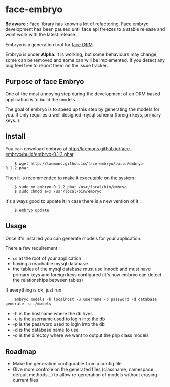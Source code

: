 face-embryo
===========

**Be aware** : Face library has known a lot of refactoring. Face embryo development has been paused until face api freezes to a stable release and wont work with the latest release.

Embryo is a generation tool for [face ORM](https://github.com/laemons/face).

Embryo is under **Alpha**. It is working, but some behaviours may change, some can be removed and some can will be implemented.
If you detect any bug feel free to report them on the issue tracker.

Purpose of face Embryo
----------------------

One of the most annoying step during the development of an ORM based application is to build the models.

The goal of embryo is to speed up this step by generating the models for you. It only requires a well designed
mysql schema (foreign keys, primary keys..).


Install
-------

You can download embryo at http://laemons.github.io/face-embryo/build/embryo-0.1.2.phar.

```shell
    $ wget http://laemons.github.io/face-embryo/build/embryo-0.1.2.phar
```

Then it is recommended to make it executable on the system :

```shell
    $ sudo mv embryo-0.1.2.phar /usr/local/bin/embryo
    $ sudo chmod a+x /usr/local/bin/embryo
```

It's always good to update it in case there is a new version of it :

```shell
    $ embryo update
```


Usage
-----

Once it's installed you can generate models for your application.

There a few requirement :

* ``cd`` at the root of your application
* having a reachable mysql database
* the tables of the mysql database must use innodb and must have primary keys and foreign keys configured (it's how embryo can detect the relationships between tables)

If everything is ok, just run
```shell
    embryo models -h localhost -u username -p password -d database generate -o ./models
```

 * -h is the hostname where the db lives
 * -u is the username used to login into the db
 * -p is the password used to login into the db
 * -d is the database name to use
 * -o is the directoy where we want to output the php class models
 

Roadmap
-------

* Make the generation configurable from a config file
* Give more controle on the generated files (classname, namespace, default methods...) to allow re-generation of models without erasing current files
